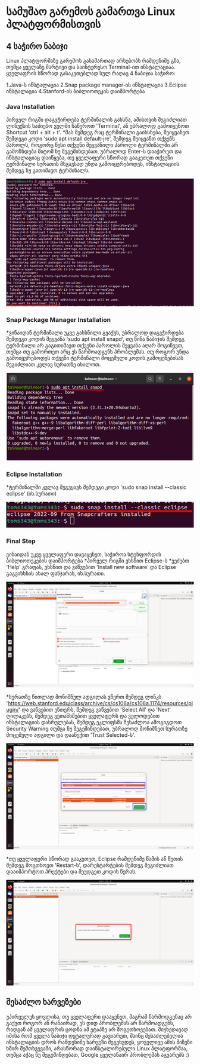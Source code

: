 # სამუშაო გარემოს გამართვა Linux პლატფორმისთვის




## 4 საჭირო ნაბიჯი
Linux პლატფორმაზე გარემოს გასამართად არსებობს რამდენიმე გზა, თუმცა ყველაზე მარტივი და საინტერესო Terminal-ით ინსტალაციაა. ყველაფრის სწორად გასაკეთებლად 
სულ რაღაც 4 ნაბიჯია საჭირო:

1.Java-ს ინსტალაცია
2.Snap package manager-ის ინსტალაცია
3.Eclipse ინსტალაცია
4.Stanford-ის ბიბლიოთეკის დაიმპორტება 

### Java Installation
პირველ რიგში დაგვჭირდება ტერმინალის გახსნა, ამისთვის შეგიძლიათ ლინუქსის საძიებო ველში ჩაწეროთ 'Terminal', ან უბრალოდ გამოიყენოთ Shortcut 'ctrl + alt + t'.
*მას შემდეგ რაც ტერმინალი გაიხსნება, შეიყვანეთ შემდეგი კოდი 'sudo apt install default-jre', შემდეგ შეიყვანთ თქვენს პაროლს, როგორც წესი თქვენი შეყვანილი პაროლი ტერმინალში არ გამოჩნდება მიტომ ნუ შეგეშინდებათ, უბრალოდ Enter-ს დააჭირეთ და ინსტალაციაც დაიწყება, თუ ყველაფერი სწორად გააკეთეთ
თქვენი ტერმინალი სურათის მსგავსად უნდა გამოიყურებოდეს, ინსტალაციის შემდეგ ნუ გათიშავთ ტერმინალს. 

![JRE Installation Using Terminal](/problem-set/images/JRE_Installation.png)

### Snap Package Manager Installation
*ვინაიდან ტერმინალი უკვე გახსნილი გვაქვს, უბრალოდ დაგვჭირდება შემდეგი კოდის შეყვანა 'sudo apt install snapd', თუ წინა ნაბიჯის შემდეგ ტერმინალი არ გაგითიშავთ თქვენი  პაროლის შეყვანა აღარ მოგიწევთ, თუმცა თუ გამორთეთ არც ეს წარმოადგენს პრობლემას. თუ როგორ უნდა გამოიყურებოდეს თქვენი ტერმინალი მოცემული კოდის გამოყენებისას შეგიძლიათ კვლავ სურათზე იხილოთ.

![SNAPD Installation Using Terminal](/problem-set/images/SNAPD_Installation.png)

### Eclipse Installation 
*ტერმინალში კვლავ შეგვყავს შემდეგი კოდი 'sudo snap install --classic eclipse' (იხ.სურათი)

![Eclipse Installation Using Terminal](/problem-set/images/Eclipse_Installation.png)

### Final Step
ვინაიდან უკვე ყველაფერი დავაყენეთ, საჭიროა სტენფორდის ბიბლიოთეკების დაიმპორტება
*პირველ რიგში ვხსნით Eclipse-ს
*ვეძებთ 'Help' გრაფას, ვხსნით და ვაწვებით 'Install new software' და Eclipse გაგვიხსნის ახალ ფანჯარას, იხ.სურათი.

![Install New Software Section, Eclipse](/problem-set/images/INSS_Eclipse.png)

*სურათზე წითლად მონიშნულ ადგილას ვწერთ შემდეგ ლინკს 'https://web.stanford.edu/class/archive/cs/cs106a/cs106a.1174/resources/plugin/' და ვაწვებით ენთერს, შემდეგ ვაწვებით 'Select All' 
და 'Next' ღილაკებს, შემდეგ ვეთანხმებით ყველაფერს და ველოდებით ინსტალაციის დასრულებას, შემდეგ ეკლიფსმა შესაძლოა ამოგიგდოთ Security Warning თუმცა ნუ შეგეშინდებათ, უბრალოდ მონიშნეთ სურათზე მოცემული ადგილი და დააწექით 'Trust Selected-ს'.

![Security Warning, Eclipse](/problem-set/images/SW_Eclipse.png)

*თუ ყველაფერი სწორად გააკეთეთ, Eclipse რამდენიმე წამის ან წუთის შემდეგ მოგთხოვთ 'Restart-ს', დარესტარტების შემდეგ შეგიძლიათ დააიმპორტოთ პრექტები და შეუდგეთ კოდის წერას.

![Restart Eclipse](/problem-set/images/RE_Eclipse.png)

## შესაძლო ხარვეზები
უპირველეს ყოვლისა, თუ ყველაფერი დააყენეთ, მაგრამ წარმოდგენაც არ გაქვთ როგორ ან რანაირად, ეს დიდ პრობლემას არ წარმოადგენს, რადგან ამ ყველაფრის ცოდნა ამ ეტაპზე არ მოგეთხოვებათ. მიუხედავად იმისა რომ ყველა ნაბიჯი დეტალურად გავიარეთ, მაინც შესაძლებელია ინსტალაციის დროს რამდენიმე ხარვეზი შეგვხვდეს, ყოველივე ამის მიზეზი ხშირ შემთხვევაში, არასწორად დაინსტალირებული Linux პლატფორმაა, თუმცა აქაც ნუ შეგეშინდებათ, Google ყველანაირ პრობლემას აგვარებს :) 
